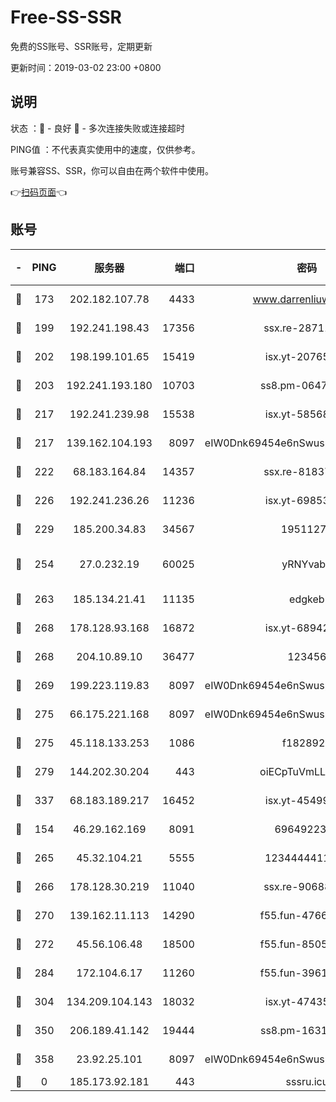 # Free-SS-SSR

免费的SS账号、SSR账号，定期更新

更新时间：2019-03-02 23:00 +0800

## 说明

状态     ：🙂 - 良好 🙁 - 多次连接失败或连接超时

PING值   ：不代表真实使用中的速度，仅供参考。

账号兼容SS、SSR，你可以自由在两个软件中使用。

👉[扫码页面](https://liesauer.github.io/free-ss-ssr.github.io/)👈

## 账号

|-|PING|服务器|端口|密码|加密方式|区域|
|:----:|:----:|:-----:|-----:|:----:|:----:|:----:|
|🙂|173|202.182.107.78|4433|www.darrenliuwei.com|aes-256-cfb|JP|
|🙂|199|192.241.198.43|17356|ssx.re-28711646|aes-256-cfb|US|
|🙂|202|198.199.101.65|15419|isx.yt-20765737|aes-256-cfb|US|
|🙂|203|192.241.193.180|10703|ss8.pm-06476648|aes-256-cfb|US|
|🙂|217|192.241.239.98|15538|isx.yt-58568781|aes-256-cfb|US|
|🙂|217|139.162.104.193|8097|eIW0Dnk69454e6nSwuspv9DmS201tQ0D|aes-256-cfb|JP|
|🙂|222|68.183.164.84|14357|ssx.re-81837624|aes-256-cfb|US|
|🙂|226|192.241.236.26|11236|isx.yt-69853329|aes-256-cfb|US|
|🙂|229|185.200.34.83|34567|19511276|aes-256-cfb|US|
|🙂|254|27.0.232.19|60025|yRNYvabB|xchacha20-ietf-poly1305|HK|
|🙂|263|185.134.21.41|11135|edgkeb|aes-256-cfb|GB|
|🙂|268|178.128.93.168|16872|isx.yt-68942633|aes-256-cfb|SG|
|🙂|268|204.10.89.10|36477|123456|aes-256-cfb|US|
|🙂|269|199.223.119.83|8097|eIW0Dnk69454e6nSwuspv9DmS201tQ0D|aes-256-cfb|US|
|🙂|275|66.175.221.168|8097|eIW0Dnk69454e6nSwuspv9DmS201tQ0D|aes-256-cfb|US|
|🙂|275|45.118.133.253|1086|f1828920|aes-256-cfb|SG|
|🙂|279|144.202.30.204|443|oiECpTuVmLLxk4Ts|aes-256-cfb|US|
|🙂|337|68.183.189.217|16452|isx.yt-45499514|aes-256-cfb|SG|
|🙂|154|46.29.162.169|8091|6964922356|aes-256-cfb|RU|
|🙂|265|45.32.104.21|5555|1234444411111|aes-256-cfb|SG|
|🙂|266|178.128.30.219|11040|ssx.re-90688619|aes-256-cfb|SG|
|🙂|270|139.162.11.113|14290|f55.fun-47666112|aes-256-cfb|SG|
|🙂|272|45.56.106.48|18500|f55.fun-85055733|aes-256-cfb|US|
|🙂|284|172.104.6.17|11260|f55.fun-39616774|aes-256-cfb|US|
|🙂|304|134.209.104.143|18032|isx.yt-47435450|aes-256-cfb|SG|
|🙂|350|206.189.41.142|19444|ss8.pm-16317279|aes-256-cfb|SG|
|🙂|358|23.92.25.101|8097|eIW0Dnk69454e6nSwuspv9DmS201tQ0D|aes-256-cfb|US|
|🙁|0|185.173.92.181|443|sssru.icu|rc4-md5|RU|
